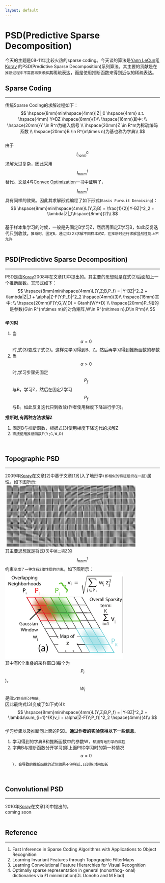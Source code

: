 ```yaml
---
layout: default
---
```


__PSD(Predictive Sparse Decomposition)__
========
今天的主题是08-11年比较火热的sparse coding。今天谈的算法是[Yann LeCun](http://yann.lecun.com)组[Koray](http://koray.kavukcuoglu.org/index.html)
的PSD(Predictive Sparse Decomposition)系列算法。其主要的贡献是在`推断过程中不需要再来求解`其稀疏表达，而是使用推断函数来得到近似的稀疏表达。

__Sparse Coding__
-------    
---   
传统Sparse Coding的求解过程如下：    
$$
\hspace{8mm}min\hspace{4mm}|Z|_0 \hspace{4mm} s.t. \hspace{4mm} Y=BZ     \hspace{8mm}(1)\\
\hspace{16mm}其中:  \\
\hspace{20mm}Y \in R^n为输入信号  \\
\hspace{20mm}Z \in R^m为稀疏编码系数  \\
\hspace{20mm}B \in R^{m\times n}为基也称为字典\\
$$    
由于$$l^0_{norm}$$求解太过复杂，因此采用$$l^1_{norm}$$替代。文章[4](__TODO__)与[Convex Optimization](http://stanford.edu/~boyd/cvxbook/)一书中证明了，$$l^1_{norm}$$具有同样的效果。因此其求解形式编程了如下形式(`Basis Pursuit Denoising`)：    
$$
\hspace{8mm}min\hspace{4mm}L(Y,Z;B) = \frac{1}{2}|Y-BZ|^2_2 + \lambda|Z|_1\hspace{8mm}(2)\\
$$    
基于样本集学习的时候，一般是先固定B学习Z，然后再固定Z学习B，如此反复迭代只到收敛。`推断时，固定B，通过式(2)求解不同样本的Z，在推断时进行求解显然性能上不允许`    
<br />    

__PSD(Predictive Sparse Decomposition)__    
-------    
---   
PSD是由[Koray](http://koray.kavukcuoglu.org/index.html)2008年在文章[1]中提出的。其主要的思想就是在式(2)后面加上一个推断函数。其形式如下：    
$$
\hspace{8mm}min\hspace{4mm}L(Y,Z;B,P_f) = |Y-BZ|^2_2 + \lambda|Z|_1 + \alpha|Z-F(Y;P_f)|^2_2 \hspace{4mm}(3)\\
\hspace{16mm}其中: \\
\hspace{20mm}F(Y;G,W,D) = Gtanh(WY+D) \\
\hspace{20mm}P_f指的是参数{G\in R^{m\times m}的对角矩阵,W\in R^{m\times n},D\in R^m}\\
$$    
__学习时__    

1.  当$$\alpha=0$$时,式(3)变成了式(2)。这样先学习得到B、Z。然后再学习得到推断函数的参数    
2.  当$$\alpha>0$$时,学习步骤先固定$$P_f$$与B，学习Z，然后在固定Z学习$$P_f$$与B。如此反复迭代只到收敛(作者使用梯度下降进行学习)。        

__推断时,有两种方法求解Z__    

1.  固定B与推断函数，根据式(3)使用梯度下降迭代的求解Z    
2.  `直接使用推断函数F(Y;G,W,D)`    
<br />       

__Topographic PSD__
-------    
---   
2009年[Koray](http://koray.kavukcuoglu.org/index.html)在文章[2]中基于文章[1]引入了地形学`(即相似的特征组织在一起)`属性。如下图所示:    
![Topographic map](./img/psd_1.png)    
其主要思想就是将式(3)中`第二项`Z的$$l^1_{norm}$$约束`变成了一种含有2维性质的约束`。如下图所示：    
![psd_2](./img/psd_2.png)     
其中有K个重叠的采样窗口(每个为$$P_i$$)，$$W_i$$是`固定的高斯分布值`。    
因此最终式(3)变成了如下式(4):    
$$
\hspace{8mm}min\hspace{4mm}L(Y,Z;B,P_f) = |Y-BZ|^2_2 + \lambda\sum_{i=1}^{K}v_i + \alpha|Z-F(Y;P_f)|^2_2 \hspace{4mm}(4)\\
$$    
学习步骤以及推断同上面的PSD。__通过作者的实验获得以下一些信息__。      
  
1.  学习得到的字典B和推断函数中的参数W，`都拥有地形学的属性`    
2.  字典B与推断函数分开学习(即上面PSD学习时的第一种情况$$\alpha=0$$)，`会导致的推断函数的近似结果不够稀疏,且训练时间加长`    
<br />    

__Convolutional PSD__
-------    
---   
2010年[Koray](http://koray.kavukcuoglu.org/index.html)在文章[3]中提出的。    
coming soon    
<br />  

__Reference__
-------    
--- 
1.  Fast Inference in Sparse Coding Algorithms with Applications to Object Recognition      
2.  Learning Invariant Features through Topographic FilterMaps     
3.  Learning Convolutional Feature Hierarchies for Visual Recognition        
4.  Optimally sparse representation in general (nonorthog- onal) dictionaries via ℓ1 minimization(DL Donoho and M Elad) 
